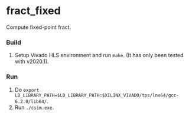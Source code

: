 fract_fixed
===========

Compute fixed-point fract.

### Build

1. Setup Vivado HLS environment and run `make`. (It has only been tested with v2020.1).

### Run

1. Do `export LD_LIBRARY_PATH=$LD_LIBRARY_PATH:$XILINX_VIVADO/tps/lnx64/gcc-6.2.0/lib64/`.
2. Run `./csim.exe`.
